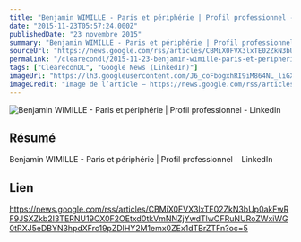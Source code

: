 ```yaml
---
title: "Benjamin WIMILLE - Paris et périphérie | Profil professionnel - LinkedIn"
date: "2015-11-23T05:57:24.000Z"
publishedDate: "23 novembre 2015"
summary: "Benjamin WIMILLE - Paris et périphérie | Profil professionnel &nbsp;&nbsp; LinkedIn"
sourceUrl: "https://news.google.com/rss/articles/CBMiX0FVX3lxTE02ZkN3bUp0akFwRF9JSXZkb2I3TERNU19OX0F2OEtxd0tkVmNNZjYwdTlwOFRuNURoZWxiWG0tRXJ5eDBYN3hpdXFrc19pZDlHY2M1emx0ZEx1dTBrZTFn?oc=5"
permalink: "/clearecondl/2015-11-23-benjamin-wimille-paris-et-peripherie-or-profil-professionnel-linkedin"
tags: ["CleareconDL", "Google News (LinkedIn)"]
imageUrl: "https://lh3.googleusercontent.com/J6_coFbogxhRI9iM864NL_liGXvsQp2AupsKei7z0cNNfDvGUmWUy20nuUhkREQyrpY4bEeIBuc=s0-w300"
imageCredit: "Image de l’article — https://news.google.com/rss/articles/CBMiX0FVX3lxTE02ZkN3bUp0akFwRF9JSXZkb2I3TERNU19OX0F2OEtxd0tkVmNNZjYwdTlwOFRuNURoZWxiWG0tRXJ5eDBYN3hpdXFrc19pZDlHY2M1emx0ZEx1dTBrZTFn?oc=5"
---
```


![Benjamin WIMILLE - Paris et périphérie | Profil professionnel - LinkedIn](https://lh3.googleusercontent.com/J6_coFbogxhRI9iM864NL_liGXvsQp2AupsKei7z0cNNfDvGUmWUy20nuUhkREQyrpY4bEeIBuc=s0-w300)

## Résumé

Benjamin WIMILLE - Paris et périphérie | Profil professionnel &nbsp;&nbsp; LinkedIn

## Lien

https://news.google.com/rss/articles/CBMiX0FVX3lxTE02ZkN3bUp0akFwRF9JSXZkb2I3TERNU19OX0F2OEtxd0tkVmNNZjYwdTlwOFRuNURoZWxiWG0tRXJ5eDBYN3hpdXFrc19pZDlHY2M1emx0ZEx1dTBrZTFn?oc=5
